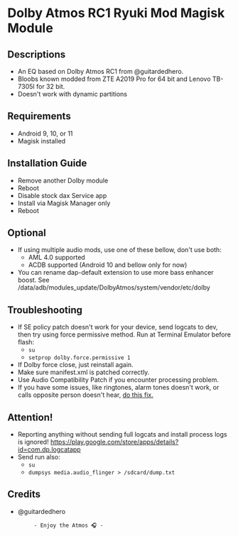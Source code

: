 # Dolby Atmos RC1 Ryuki Mod Magisk Module

## Descriptions
- An EQ based on Dolby Atmos RC1 from @guitardedhero.
- Bloobs known modded from ZTE A2019 Pro for 64 bit and Lenovo TB-7305I for 32 bit.
- Doesn't work with dynamic partitions

## Requirements
- Android 9, 10, or 11
- Magisk installed

## Installation Guide
- Remove another Dolby module
- Reboot
- Disable stock dax Service app
- Install via Magisk Manager only
- Reboot

## Optional
- If using multiple audio mods, use one of these bellow, don't use both:
  - AML 4.0 supported
  - ACDB supported (Android 10 and bellow only for now)
- You can rename dap-default extension to use more bass enhancer boost. See /data/adb/modules_update/DolbyAtmos/system/vendor/etc/dolby

## Troubleshooting
- If SE policy patch doesn't work for your device, send logcats to dev, then try using force permissive method.
  Run at Terminal Emulator before flash:
  - `su`
  - `setprop dolby.force.permissive 1`
- If Dolby force close, just reinstall again.
- Make sure manifest.xml is patched correctly.
- Use Audio Compatibility Patch if you encounter processing problem.
- If you have some issues, like ringtones, alarm tones doesn't work, or calls opposite person doesn't hear, [do this fix.](https://t.me/audioryukimods/543)

## Attention!
- Reporting anything without sending full logcats and install process logs is ignored!
https://play.google.com/store/apps/details?id=com.dp.logcatapp
- Send run also:
  - `su`
  - `dumpsys media.audio_flinger > /sdcard/dump.txt`

## Credits
- @guitardedhero

           - Enjoy the Atmos 🎧 -
